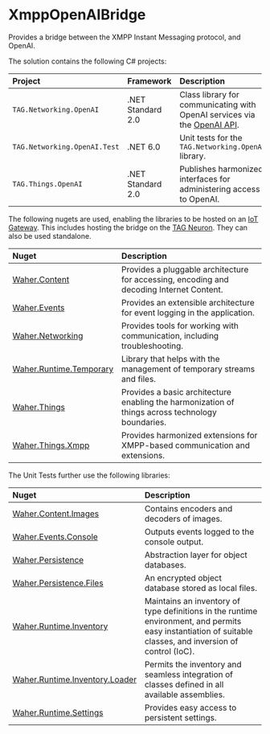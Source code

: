 # XmppOpenAIBridge

Provides a bridge between the XMPP Instant Messaging protocol, and OpenAI.

The solution contains the following C# projects:

| Project                      | Framework         | Description |
|:-----------------------------|:------------------|:------------|
| `TAG.Networking.OpenAI`      | .NET Standard 2.0 | Class library for communicating with OpenAI services via the [OpenAI API](https://platform.openai.com/overview). |
| `TAG.Networking.OpenAI.Test` | .NET 6.0          | Unit tests for the `TAG.Networking.OpenAI` library. |
| `TAG.Things.OpenAI`          | .NET Standard 2.0 | Publishes harmonized interfaces for administering access to OpenAI. |

The following nugets are used, enabling the libraries to be hosted on an [IoT Gateway](https://github.com/PeterWaher/IoTGateway).
This includes hosting the bridge on the [TAG Neuron](https://lab.tagroot.io/Documentation/Index.md). They can also be used
standalone.

| Nuget                                                                              | Description |
|:-----------------------------------------------------------------------------------|:------------|
| [Waher.Content](https://www.nuget.org/packages/Waher.Content/)                     | Provides a pluggable architecture for accessing, encoding and decoding Internet Content. |
| [Waher.Events](https://www.nuget.org/packages/Waher.Events/)                       | Provides an extensible architecture for event logging in the application. |
| [Waher.Networking](https://www.nuget.org/packages/Waher.Networking/)               | Provides tools for working with communication, including troubleshooting. |
| [Waher.Runtime.Temporary](https://www.nuget.org/packages/Waher.Runtime.Temporary/) | Library that helps with the management of temporary streams and files. |
| [Waher.Things](https://www.nuget.org/packages/Waher.Things/)                       | Provides a basic architecture enabling the harmonization of things across technology boundaries. |
| [Waher.Things.Xmpp](https://www.nuget.org/packages/Waher.Things.Xmpp/)             | Provides harmonized extensions for XMPP-based communication and extensions. |

The Unit Tests further use the following libraries:

| Nuget                                                                                            | Description |
|:-------------------------------------------------------------------------------------------------|:------------|
| [Waher.Content.Images](https://www.nuget.org/packages/Waher.Content.Images/)                     | Contains encoders and decoders of images. |
| [Waher.Events.Console](https://www.nuget.org/packages/Waher.Events.Console/)                     | Outputs events logged to the console output. |
| [Waher.Persistence](https://www.nuget.org/packages/Waher.Persistence/)                           | Abstraction layer for object databases. |
| [Waher.Persistence.Files](https://www.nuget.org/packages/Waher.Persistence.Files/)               | An encrypted object database stored as local files. |
| [Waher.Runtime.Inventory](https://www.nuget.org/packages/Waher.Runtime.Inventory/)               | Maintains an inventory of type definitions in the runtime environment, and permits easy instantiation of suitable classes, and inversion of control (IoC). |
| [Waher.Runtime.Inventory.Loader](https://www.nuget.org/packages/Waher.Runtime.Inventory.Loader/) | Permits the inventory and seamless integration of classes defined in all available assemblies. |
| [Waher.Runtime.Settings](https://www.nuget.org/packages/Waher.Runtime.Settings/)                 | Provides easy access to persistent settings. |
